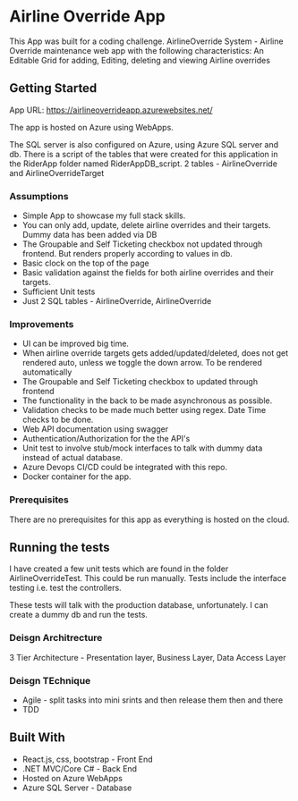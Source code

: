# Airline Override App

This App was built for a coding challenge. AirlineOverride System - Airline Override maintenance web app with the
following characteristics: An Editable Grid for adding, Editing, deleting and viewing Airline overrides

## Getting Started

App URL: https://airlineoverrideapp.azurewebsites.net/

The app is hosted on Azure using WebApps.

The SQL server is also configured on Azure, using Azure SQL server and db. There is a script of the tables that were created for 
this application in the RiderApp folder named RiderAppDB_script. 2 tables - AirlineOverride and AirlineOverrideTarget

### Assumptions

* Simple App to showcase my full stack skills.
* You can only add, update, delete airline overrides and their targets. Dummy data has been added via DB
* The Groupable and Self Ticketing checkbox not updated through frontend. But renders properly according to values in db.
* Basic clock on the top of the page
* Basic validation against the fields for both airline overrides and their targets. 
* Sufficient Unit tests
* Just 2 SQL tables - AirlineOverride, AirlineOverride

### Improvements

* UI can be improved big time.
* When airline override targets gets added/updated/deleted, does not get rendered auto, unless we toggle the down arrow. To be rendered automatically
* The Groupable and Self Ticketing checkbox to updated through frontend
* The functionality in the back to be made asynchronous as possible.
* Validation checks to be made much better using regex. Date Time checks to be done.
* Web API documentation using swagger
* Authentication/Authorization for the the API's
* Unit test to involve stub/mock interfaces to talk with dummy data instead of actual database.
* Azure Devops CI/CD could be integrated with this repo.
* Docker container for the app.

### Prerequisites

There are no prerequisites for this app as everything is hosted on the cloud. 

## Running the tests

I have created a few unit tests which are found in the folder AirlineOverrideTest. This could be run manually. Tests include the interface testing i.e. test the controllers. 

These tests will talk with the production database, unfortunately. I can create a dummy db and run the tests.


### Deisgn Architrecture

3 Tier Architecture - Presentation layer, Business Layer, Data Access Layer

### Deisgn TEchnique

* Agile - split tasks into mini srints and then release them then and there
* TDD

## Built With

* React.js, css, bootstrap - Front End 
* .NET MVC/Core C# - Back End
* Hosted on Azure WebApps
* Azure SQL Server - Database
